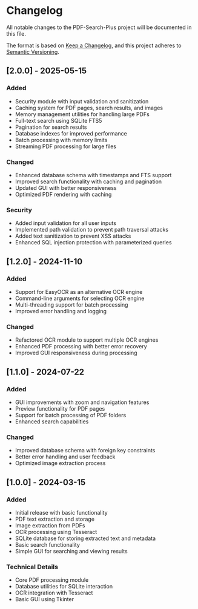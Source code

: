 # Changelog

All notable changes to the PDF-Search-Plus project will be documented in this file.

The format is based on [Keep a Changelog](https://keepachangelog.com/en/1.0.0/),
and this project adheres to [Semantic Versioning](https://semver.org/spec/v2.0.0.html).

## [2.0.0] - 2025-05-15

### Added
- Security module with input validation and sanitization
- Caching system for PDF pages, search results, and images
- Memory management utilities for handling large PDFs
- Full-text search using SQLite FTS5
- Pagination for search results
- Database indexes for improved performance
- Batch processing with memory limits
- Streaming PDF processing for large files

### Changed
- Enhanced database schema with timestamps and FTS support
- Improved search functionality with caching and pagination
- Updated GUI with better responsiveness
- Optimized PDF rendering with caching

### Security
- Added input validation for all user inputs
- Implemented path validation to prevent path traversal attacks
- Added text sanitization to prevent XSS attacks
- Enhanced SQL injection protection with parameterized queries

## [1.2.0] - 2024-11-10

### Added
- Support for EasyOCR as an alternative OCR engine
- Command-line arguments for selecting OCR engine
- Multi-threading support for batch processing
- Improved error handling and logging

### Changed
- Refactored OCR module to support multiple OCR engines
- Enhanced PDF processing with better error recovery
- Improved GUI responsiveness during processing

## [1.1.0] - 2024-07-22

### Added
- GUI improvements with zoom and navigation features
- Preview functionality for PDF pages
- Support for batch processing of PDF folders
- Enhanced search capabilities

### Changed
- Improved database schema with foreign key constraints
- Better error handling and user feedback
- Optimized image extraction process

## [1.0.0] - 2024-03-15

### Added
- Initial release with basic functionality
- PDF text extraction and storage
- Image extraction from PDFs
- OCR processing using Tesseract
- SQLite database for storing extracted text and metadata
- Basic search functionality
- Simple GUI for searching and viewing results

### Technical Details
- Core PDF processing module
- Database utilities for SQLite interaction
- OCR integration with Tesseract
- Basic GUI using Tkinter
